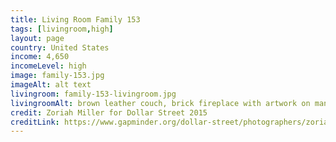 ```yaml
---
title: Living Room Family 153
tags: [livingroom,high]
layout: page
country: United States
income: 4,650
incomeLevel: high
image: family-153.jpg
imageAlt: alt text
livingroom: family-153-livingroom.jpg
livingroomAlt: brown leather couch, brick fireplace with artwork on mantle, large, two-story windows
credit: Zoriah Miller for Dollar Street 2015
creditLink: https://www.gapminder.org/dollar-street/photographers/zoriah-miller?
---
```

